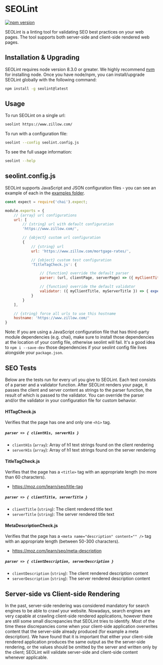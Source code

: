 # SEOLint

[![npm version](https://badge.fury.io/js/seolint.svg)](https://badge.fury.io/js/seolint)

SEOLint is a linting tool for validating SEO best practices on your web pages.
The tool supports both server-side and client-side rendered web pages.

## Installation & Upgrading

SEOLint requires node version 8.3.0 or greater. We highly recommend [nvm](https://github.com/creationix/nvm) for installing node.
Once you have node/npm, you can install/upgrade SEOLint globally with the following command:

```bash
npm install -g seolint@latest
```

## Usage

To run SEOLint on a single url:

```bash
seolint https://www.zillow.com/
```

To run with a configuration file:

```bash
seolint --config seolint.config.js
```

To see the full usage information:

```bash
seolint --help
```

## seolint.config.js

SEOLint supports JavaScript and JSON configuration files - you can see an example of each in the [examples folder](https://github.com/zillow/seolint/tree/master/examples).

```javascript
const expect = require('chai').expect;

module.exports = {
    // {array} url configurations
    url: [
        // {string} url with default configuration
        'https://www.zillow.com/',

        // {object} custom url configuration
        {
            // {string} url
            url: 'https://www.zillow.com/mortgage-rates/',

            // {object} custom test configuration
            'TitleTagCheck.js': {

                // {function} override the default parser
                parser: (url, clientPage, serverPage) => ({ myClientTitle: 'foo', myServerTitle: 'foo' }),

                // {function} override the default validator
                validator: ({ myClientTitle, myServerTitle }) => { expect(myClientTitle).to.equal(myServerTitle); }
            }
        }
    ],

    // {string} force all urls to use this hostname
    hostname: 'https://www.zillow.com/'
}
```

Note: If you are using a JavaScript configuration file that has third-party module dependencies (e.g. chai), make sure to install those dependencies at the location of your config file, otherwise seolint will fail. It's a good idea to `npm i --save-dev` those dependencies if your seolint config file lives alongside your `package.json`.

## SEO Tests

Below are the tests run for every url you give to SEOLint. Each test consists of a parser and a validator function.
After SEOLint renders your page, it passes the client and server content as strings to the parser function,
the result of which is passed to the validator.
You can override the parser and/or the validator in your configuration file for custom behavior.

#### H1TagCheck.js

Verifies that the page has one and only one `<h1>` tag.

##### `parser => { clientH1s, serverH1s }`

* `clientH1s` (`array`): Array of h1 text strings found on the client rendering
* `serverH1s` (`array`): Array of h1 text strings found on the server rendering

#### TitleTagCheck.js

Verifies that the page has a `<title>` tag with an appropriate length (no more than 60 characters).

* https://moz.com/learn/seo/title-tag

##### `parser => { clientTitle, serverTitle }`

* `clientTitle` (`string`): The client rendered title text
* `serverTitle` (`string`): The server rendered title text

#### MetaDescriptionCheck.js

Verifies that the page has a `<meta name="description" content="" />` tag with an appropriate length (between 50-300 characters).

* https://moz.com/learn/seo/meta-description

##### `parser => { clientDescription, serverDescription }`

* `clientDescription` (`string`): The client rendered description content
* `serverDescription` (`string`): The server rendered description content

## Server-side vs Client-side Rendering

In the past, server-side rendering was considered mandatory for search engines to be able to crawl your website.
Nowadays, search engines are very capable at crawling client-side rendered applications,
however there are still some small discrepancies that SEOLint tries to identify.
Most of the time these discrepancies come when your client-side application overwrites content that the server-side already produced (for example a meta description).
We have found that it is important that either your client-side rendered application produces the same output as the the server-side rendering,
or the values should be omitted by the server and written only by the client;
SEOLint will validate server-side and client-side content whenever applicable.
